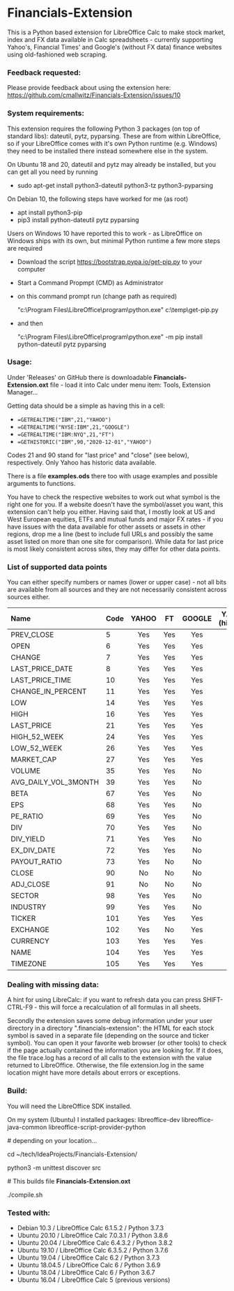 # Financials-Extension

This is a Python based extension for LibreOffice Calc to make stock market, index and FX data available in Calc 
spreadsheets - currently supporting Yahoo's, Financial Times' and Google's (without FX data) finance websites 
using old-fashioned web scraping.

### Feedback requested:

Please provide feedback about using the extension here: https://github.com/cmallwitz/Financials-Extension/issues/10

### System requirements:

This extension requires the following Python 3 packages (on top of standard libs): dateutil, pytz, pyparsing. These are 
from within LibreOffice, so if your LibreOffice comes with it's own Python runtime (e.g. Windows) they need to be
installed there instead somewhere else in the system.  

On Ubuntu 18 and 20, dateutil and pytz may already be installed, but you can get all you need by running
- sudo apt-get install python3-dateutil python3-tz python3-pyparsing

On Debian 10, the following steps have worked for me (as root)
- apt install python3-pip
- pip3 install python-dateutil pytz pyparsing

Users on Windows 10 have reported this to work - as LibreOffice on Windows ships with its own, but minimal 
Python runtime a few more steps are required
- Download the script https://bootstrap.pypa.io/get-pip.py to your computer
- Start a Command Propmpt (CMD) as Administrator
- on this command prompt run (change path as required)
  
  "c:\Program Files\LibreOffice\program\python.exe" c:\temp\get-pip.py

- and then

   "c:\Program Files\LibreOffice\program\python.exe" -m pip install python-dateutil pytz pyparsing

### Usage:

Under 'Releases' on GitHub there is downloadable **Financials-Extension.oxt** file - load it into Calc 
under menu item: Tools, Extension Manager...

Getting data should be a simple as having this in a cell: 
- `=GETREALTIME("IBM",21,"YAHOO")`
- `=GETREALTIME("NYSE:IBM",21,"GOOGLE")`
- `=GETREALTIME("IBM:NYQ",21,"FT")`
- `=GETHISTORIC("IBM",90,"2020-12-01","YAHOO")`

Codes 21 and 90 stand for "last price" and "close" (see below), respectively. 
Only Yahoo has historic data available.

There is a file **examples.ods** there too with usage examples and possible arguments to functions.

You have to check the respective websites to work out what symbol is the right one for you. If a website doesn't have 
the symbol/asset you want, this extension can't help you either. Having said that, I mostly look at US and West European 
equities, ETFs and mutual funds and major FX rates - if you have issues with the data available for other assets or 
assets in other regions, drop me a line (best to include full URLs and possibly the same asset listed on more than one 
site for comparison). While data for last price is most likely consistent across sites, they may differ for other data 
points.     

### List of supported data points

You can either specify numbers or names (lower or upper case) - not all bits are available from all sources and they are not necessarily consistent across sources either.

|Name|Code|YAHOO|FT|GOOGLE|YAHOO (historic)|
| :--- | :--- | :---: | :---: | :---: | :---: |
|PREV_CLOSE|5|Yes|Yes|Yes||
|OPEN|6|Yes|Yes|Yes|Yes|
|CHANGE|7|Yes|Yes|Yes||
|LAST_PRICE_DATE|8|Yes|Yes|Yes||
|LAST_PRICE_TIME|10|Yes|Yes|Yes||
|CHANGE_IN_PERCENT|11|Yes|Yes|Yes||
|LOW|14|Yes|Yes|Yes|Yes|
|HIGH|16|Yes|Yes|Yes|Yes|
|LAST_PRICE|21|Yes|Yes|Yes||
|HIGH_52_WEEK|24|Yes|Yes|Yes||
|LOW_52_WEEK|26|Yes|Yes|Yes||
|MARKET_CAP|27|Yes|Yes|Yes||
|VOLUME|35|Yes|Yes|No|Yes|
|AVG_DAILY_VOL_3MONTH|39|Yes|Yes|No||
|BETA|67|Yes|Yes|No||
|EPS|68|Yes|Yes|No||
|PE_RATIO|69|Yes|Yes|No||
|DIV|70|Yes|Yes|No||
|DIV_YIELD|71|Yes|Yes|No||
|EX_DIV_DATE|72|Yes|Yes|No||
|PAYOUT_RATIO|73|Yes|No|No||
|CLOSE|90|No|No|No|Yes|
|ADJ_CLOSE|91|No|No|No|Yes|
|SECTOR|98|Yes|Yes|No||
|INDUSTRY|99|Yes|Yes|No||
|TICKER|101|Yes|Yes|Yes||
|EXCHANGE|102|Yes|No|Yes||
|CURRENCY|103|Yes|Yes|Yes||
|NAME|104|Yes|Yes|Yes||
|TIMEZONE|105|Yes|Yes|Yes||

### Dealing with missing data:

A hint for using LibreCalc: if you want to refresh data you can press SHIFT-CTRL-F9 - this will force a 
recalculation of all formulas in all sheets. 

Secondly the extension saves some debug information under your user directory in a directory ".financials-extension": 
the HTML for each stock symbol is saved in a separate file (depending on the source and ticker symbol). You can open it 
your favorite web browser (or other tools) to check if the page actually contained the information you are looking for. 
If it does, the file trace.log has a record of all calls to the extension with the value returned to LibreOffice. 
Otherwise, the file extension.log in the same location might have more details about errors or exceptions.  

### Build:

You will need the LibreOffice SDK installed. 

On my system (Ubuntu) I installed packages: libreoffice-dev libreoffice-java-common libreoffice-script-provider-python

\# depending on your location...

cd ~/tech/IdeaProjects/Financials-Extension/

python3 -m unittest discover src

\# This builds file **Financials-Extension.oxt**

./compile.sh

### Tested with:
- Debian 10.3  / LibreOffice Calc 6.1.5.2 / Python 3.7.3
- Ubuntu 20.10 / LibreOffice Calc 7.0.3.1 / Python 3.8.6
- Ubuntu 20.04 / LibreOffice Calc 6.4.3.2 / Python 3.8.2
- Ubuntu 19.10 / LibreOffice Calc 6.3.5.2 / Python 3.7.6
- Ubuntu 19.04 / LibreOffice Calc 6.2 / Python 3.7.3
- Ubuntu 18.04.5 / LibreOffice Calc 6 / Python 3.6.9
- Ubuntu 18.04 / LibreOffice Calc 6 / Python 3.6.7
- Ubuntu 16.04 / LibreOffice Calc 5 (previous versions)
